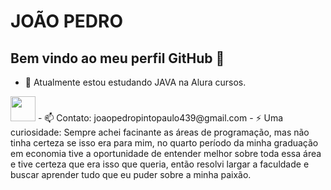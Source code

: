 # JOÃO PEDRO
## Bem vindo ao meu perfil GitHub 👋

<!--
**jopedropp2/jopedropp2** is a ✨ _special_ ✨ repository because its `README.md` (this file) appears on your GitHub profile.

Here are some ideas to get you started:
-->
- 🌱 Atualmente estou estudando JAVA na Alura cursos.
<img loading="lazy" src="https://cdn.jsdelivr.net/gh/devicons/devicon/icons/adonisjs/adonisjs-original.svg" width="40" height="40" />
- 📫 Contato: joaopedropintopaulo439@gmail.com
- ⚡ Uma curiosidade: Sempre achei facinante as áreas de programação, mas não tinha certeza se isso era para mim, no quarto período da minha graduação em economia tive a oportunidade
                      de entender melhor sobre toda essa área e tive certeza que era isso que queria, então resolvi largar a faculdade e buscar aprender tudo que eu puder sobre a minha
                      paixão.
